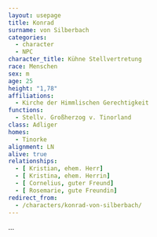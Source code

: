 ```yaml
---
layout: usepage
title: Konrad
surname: von Silberbach
categories:
  - character
  - NPC
character_title: Kühne Stellvertretung
race: Menschen
sex: m
age: 25
height: "1,78"
affiliations:
  - Kirche der Himmlischen Gerechtigkeit
functions:
  - Stellv. Großherzog v. Tinorland
class: Adliger
homes:
  - Tinorke
alignment: LN
alive: true
relationships:
  - [ Kristian, ehem. Herr]
  - [ Kristina, ehem. Herrin]
  - [ Cornelius, guter Freund]
  - [ Rosemarie, gute Freundin]
redirect_from:
  - /characters/konrad-von-silberbach/
---
```


...